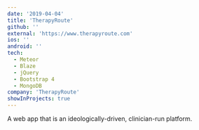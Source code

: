 ```yaml
---
date: '2019-04-04'
title: 'TherapyRoute'
github: ''
external: 'https://www.therapyroute.com'
ios: ''
android: ''
tech:
  - Meteor
  - Blaze
  - jQuery
  - Bootstrap 4
  - MongoDB
company: 'TherapyRoute'
showInProjects: true
---
```


A web app that is an ideologically-driven, clinician-run platform.
